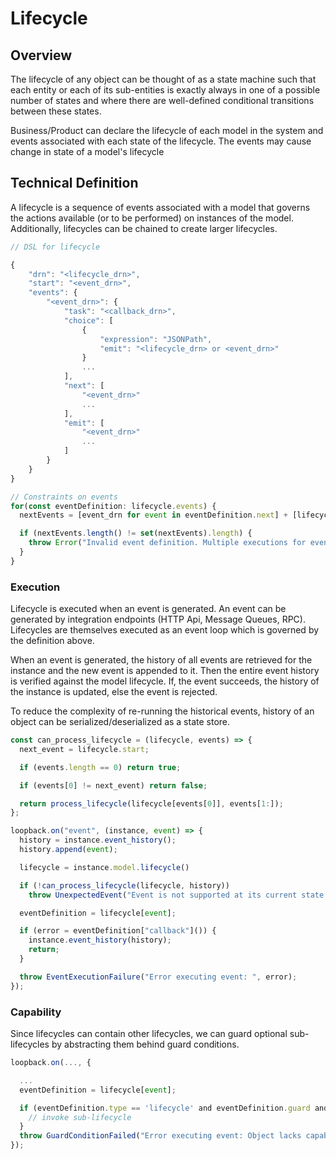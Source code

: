 # Lifecycle

## Overview

The lifecycle of any object can be thought of as a state machine such that each entity or each of its sub-entities is exactly always in one of a possible number of states and where there are well-defined conditional transitions between these states.

Business/Product can declare the lifecycle of each model in the system and events associated with each state of the lifecycle. The events may cause change in state of a model's lifecycle

## Technical Definition

A lifecycle is a sequence of events associated with a model that governs the actions available (or to be performed) on instances of the model. Additionally, lifecycles can be chained to create larger lifecycles.

```ts
// DSL for lifecycle

{
	"drn": "<lifecycle_drn>",
	"start": "<event_drn>",
	"events": {
		"<event_drn>": {
			"task": "<callback_drn>",
			"choice": [
				{
					"expression": "JSONPath",
					"emit": "<lifecycle_drn> or <event_drn>"
				}
				...
			],
			"next": [
				"<event_drn>"
				...
			],
			"emit": [
				"<event_drn>"
				...
			]
		}
	}
}

// Constraints on events
for(const eventDefinition: lifecycle.events) {
  nextEvents = [event_drn for event in eventDefinition.next] + [lifecycle.start for lifecycle in eventDefinition.next];

  if (nextEvents.length() != set(nextEvents).length) {
    throw Error("Invalid event definition. Multiple executions for event found in chain");
  }
}
```

### Execution

Lifecycle is executed when an event is generated. An event can be generated by integration endpoints (HTTP Api, Message Queues, RPC). Lifecycles are themselves executed as an event loop which is governed by the definition above.

When an event is generated, the history of all events are retrieved for the instance and the new event is appended to it. Then the entire event history is verified against the model lifecycle. If, the event succeeds, the history of the instance is updated, else the event is rejected.

To reduce the complexity of re-running the historical events, history of an object can be serialized/deserialized as a state store.

```ts
const can_process_lifecycle = (lifecycle, events) => {
  next_event = lifecycle.start;

  if (events.length == 0) return true;

  if (events[0] != next_event) return false;

  return process_lifecycle(lifecycle[events[0]], events[1:]);
};

loopback.on("event", (instance, event) => {
  history = instance.event_history();
  history.append(event);

  lifecycle = instance.model.lifecycle()

  if (!can_process_lifecycle(lifecycle, history))
    throw UnexpectedEvent("Event is not supported at its current state in lifecycle");

  eventDefinition = lifecycle[event];

  if (error = eventDefinition["callback"]()) {
    instance.event_history(history);
    return;
  }

  throw EventExecutionFailure("Error executing event: ", error);
});
```

### Capability

Since lifecycles can contain other lifecycles, we can guard optional sub-lifecycles by abstracting them behind guard conditions.

```ts
loopback.on(..., {

  ...
  eventDefinition = lifecycle[event];

  if (eventDefinition.type == 'lifecycle' and eventDefinition.guard and eval(eventDefinition.guard.expression)) {
    // invoke sub-lifecycle
  }
  throw GuardConditionFailed("Error executing event: Object lacks capability ", eventDefinition.guard.name)
});
```

